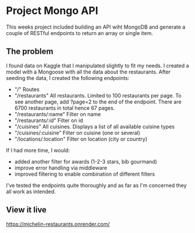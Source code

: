 # Project Mongo API

This weeks project included building an API wiht MongoDB and generate a couple of RESTful endpoints to return an array or single item.

## The problem

I found data on Kaggle that I manipulated slightly to fit my needs. I created a model with a Mongoose with all the data about the restaurants. After seeding the data, I created the following endpoints:

- "/" Routes
- "/restaurants" All restaurants. Limited to 100 restaurants per page. To see another page, add ?page=2 to the end of the endpoint. There are 6700 restaurants in total hence 67 pages.
- "/restaurants/:name" Filter on name
- "/restaurants/:id" Filter on id
- "/cuisines" All cuisines. Displays a list of all available cuisine types
- "/cuisines/:cuisine" Filter on cuisine (one or several)
- "/locations/:location" Filter on location (city or country)

If I had more time, I would:

- added another filter for awards (1-2-3 stars, bib gourmand)
- improve error handling via middleware
- improved filtering to enable combination of different filters

I've tested the endpoints quite thoroughly and as far as I'm concerned they all work as intended.

## View it live

https://michelin-restaurants.onrender.com/
